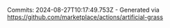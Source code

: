 Commits: 2024-08-27T10:17:49.753Z - Generated via https://github.com/marketplace/actions/artificial-grass
<br>

